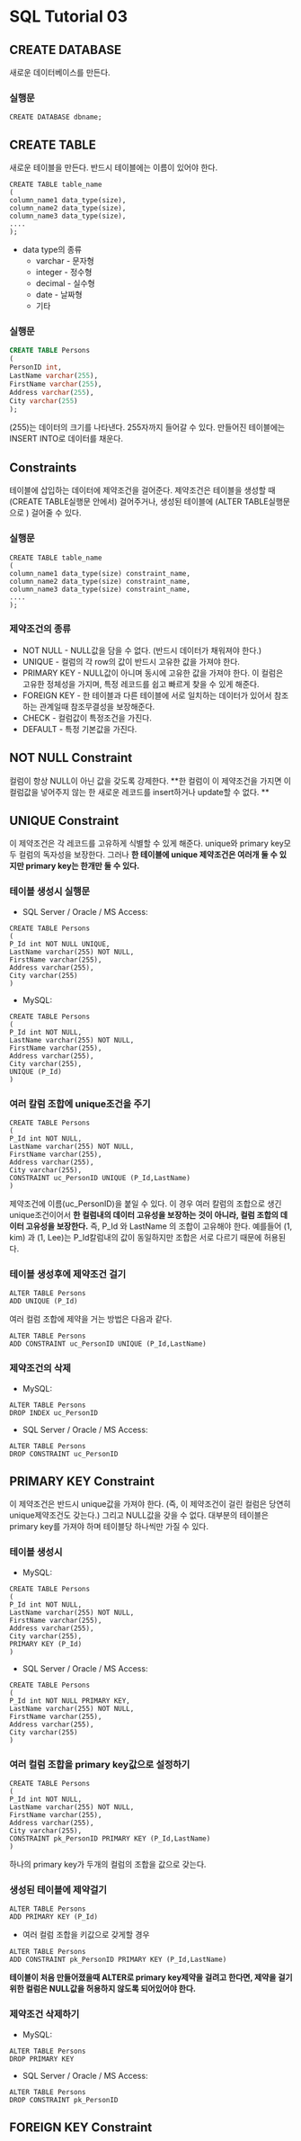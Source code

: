 # SQL Tutorial 03

## CREATE DATABASE
새로운 데이터베이스를 만든다.

### 실행문 
`
CREATE DATABASE dbname;
`

## CREATE TABLE
새로운 테이블을 만든다. 반드시 테이블에는 이름이 있어야 한다.

```
CREATE TABLE table_name
(
column_name1 data_type(size),
column_name2 data_type(size),
column_name3 data_type(size),
....
);
```
* data type의 종류
	* varchar - 문자형
	* integer - 정수형
	* decimal - 실수형
	* date - 날짜형
	* 기타


### 실행문  	
```sql
CREATE TABLE Persons
(
PersonID int,
LastName varchar(255),
FirstName varchar(255),
Address varchar(255),
City varchar(255)
);
```
(255)는 데이터의 크기를 나타낸다. 255자까지 들어갈 수 있다. 만들어진 테이블에는 INSERT INTO로 데이터를 채운다.

## Constraints
테이블에 삽입하는 데이터에 제약조건을 걸어준다. 제약조건은 테이블을 생성할 때 (CREATE TABLE실행문 안에서) 걸어주거나, 생성된 테이블에 (ALTER TABLE실행문으로 ) 걸어줄 수 있다. 

### 실행문 
```
CREATE TABLE table_name
(
column_name1 data_type(size) constraint_name,
column_name2 data_type(size) constraint_name,
column_name3 data_type(size) constraint_name,
....
);
```

### 제약조건의 종류
* NOT NULL - NULL값을 담을 수 없다. (반드시 데이터가 채워져야 한다.)
* UNIQUE - 컬럼의 각 row의 값이 반드시 고유한 값을 가져야 한다.
* PRIMARY KEY - NULL값이 아니며 동시에 고유한 값을 가져야 한다. 이 컬럼은 고유한 정체성을 가지며, 특정 레코드를 쉽고 빠르게 찾을 수 있게 해준다. 
* FOREIGN KEY - 한 테이블과 다른 테이블에 서로 일치하는 데이터가 있어서 참조하는 관계일때 참조무결성을 보장해준다. 
* CHECK - 컬럼값이 특정조건을 가진다. 
* DEFAULT - 특정 기본값을 가진다.

## NOT NULL Constraint
컬럼이 항상 NULL이 아닌 값을 갖도록 강제한다. **한 컬럼이 이 제약조건을 가지면 이 컬럼값을 넣어주지 않는 한 새로운 레코드를 insert하거나 update할 수 없다. ** 

## UNIQUE Constraint
이 제약조건은 각 레코드를 고유하게 식별할 수 있게 해준다. unique와 primary key모두 컬럼의 독자성을 보장한다. 그러나 **한 테이블에 unique 제약조건은 여러개 둘 수 있지만 primary key는 한개만 둘 수 있다.**

### 테이블 생성시 실행문 
* SQL Server / Oracle / MS Access:

```
CREATE TABLE Persons
(
P_Id int NOT NULL UNIQUE,
LastName varchar(255) NOT NULL,
FirstName varchar(255),
Address varchar(255),
City varchar(255)
)
```

* MySQL:


```
CREATE TABLE Persons
(
P_Id int NOT NULL,
LastName varchar(255) NOT NULL,
FirstName varchar(255),
Address varchar(255),
City varchar(255),
UNIQUE (P_Id)
)
```

### 여러 칼럼 조합에 unique조건을 주기

```
CREATE TABLE Persons
(
P_Id int NOT NULL,
LastName varchar(255) NOT NULL,
FirstName varchar(255),
Address varchar(255),
City varchar(255),
CONSTRAINT uc_PersonID UNIQUE (P_Id,LastName)
)
```
제약조건에 이름(uc_PersonID)을 붙일 수 있다. 이 경우 여러 칼럼의 조합으로 생긴 unique조건이어서 **한 컬럼내의 데이터 고유성을 보장하는 것이 아니라, 컬럼 조합의 데이터 고유성을 보장한다.** 즉, P_Id 와 LastName 의 조합이 고유해야 한다. 예를들어 (1, kim) 과 (1, Lee)는 P_Id칼럼내의 값이 동일하지만 조합은 서로 다르기 때문에 허용된다. 

### 테이블 생성후에 제약조건 걸기
```
ALTER TABLE Persons
ADD UNIQUE (P_Id)
```

여러 컬럼 조합에 제약을 거는 방법은 다음과 같다.

```
ALTER TABLE Persons
ADD CONSTRAINT uc_PersonID UNIQUE (P_Id,LastName)
```

### 제약조건의 삭제 
* MySQL:


```
ALTER TABLE Persons
DROP INDEX uc_PersonID
```

* SQL Server / Oracle / MS Access:

```
ALTER TABLE Persons
DROP CONSTRAINT uc_PersonID
```

## PRIMARY KEY Constraint
이 제약조건은 반드시 unique값을 가져야 한다. (즉, 이 제약조건이 걸린 컬럼은 당연히 unique제약조건도 갖는다.) 그리고 NULL값을 갖을 수 없다. 대부분의 테이블은 primary key를 가져야 하며 테이블당 하나씩만 가질 수 있다. 

### 테이블 생성시 
* MySQL:

```
CREATE TABLE Persons
(
P_Id int NOT NULL,
LastName varchar(255) NOT NULL,
FirstName varchar(255),
Address varchar(255),
City varchar(255),
PRIMARY KEY (P_Id)
)
```

* SQL Server / Oracle / MS Access:

```
CREATE TABLE Persons
(
P_Id int NOT NULL PRIMARY KEY,
LastName varchar(255) NOT NULL,
FirstName varchar(255),
Address varchar(255),
City varchar(255)
)
```

### 여러 컬럼 조합을 primary key값으로 설정하기 
```
CREATE TABLE Persons
(
P_Id int NOT NULL,
LastName varchar(255) NOT NULL,
FirstName varchar(255),
Address varchar(255),
City varchar(255),
CONSTRAINT pk_PersonID PRIMARY KEY (P_Id,LastName)
)
```
하나의 primary key가 두개의 컬럼의 조합을 값으로 갖는다. 

### 생성된 테이블에 제약걸기 
```
ALTER TABLE Persons
ADD PRIMARY KEY (P_Id)
```

* 여러 컬럼 조합을 키값으로 갖게할 경우

```
ALTER TABLE Persons
ADD CONSTRAINT pk_PersonID PRIMARY KEY (P_Id,LastName)
```
**테이블이 처음 만들어졌을때 ALTER로 primary key제약을 걸려고 한다면, 제약을 걸기위한 컬럼은 NULL값을 허용하지 않도록 되어있어야 한다.**

### 제약조건 삭제하기 
* MySQL:

```
ALTER TABLE Persons
DROP PRIMARY KEY
```

* SQL Server / Oracle / MS Access:

```
ALTER TABLE Persons
DROP CONSTRAINT pk_PersonID
```

## FOREIGN KEY Constraint
